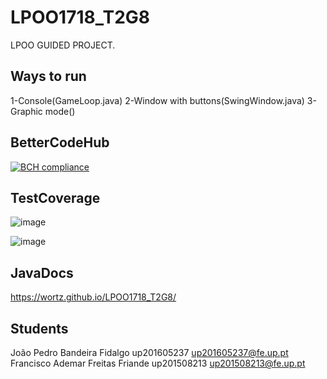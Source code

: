 # LPOO1718_T2G8
LPOO GUIDED PROJECT.



## Ways to run
  1-Console(GameLoop.java)
  2-Window with buttons(SwingWindow.java)
  3-Graphic mode()



## BetterCodeHub

[![BCH compliance](https://bettercodehub.com/edge/badge/BCH-FEUP-OOPLab/LPOO1617_T1G8?branch=master&token=2e926ecef19920b1e29fe1c04df750d72ed8e030)](https://bettercodehub.com/)

## TestCoverage
![image](https://github.com/wortz/LPOO1718_T2G8/blob/master/Dungeon%20Keep/Test_Coverage/Coverage.png)

![image](https://github.com/wortz/LPOO1718_T2G8/blob/master/Dungeon%20Keep/Test_Coverage/Mutation.png)


## JavaDocs

https://wortz.github.io/LPOO1718_T2G8/

## Students
João Pedro Bandeira Fidalgo
up201605237
up201605237@fe.up.pt
Francisco Ademar Freitas Friande
up201508213
up201508213@fe.up.pt
